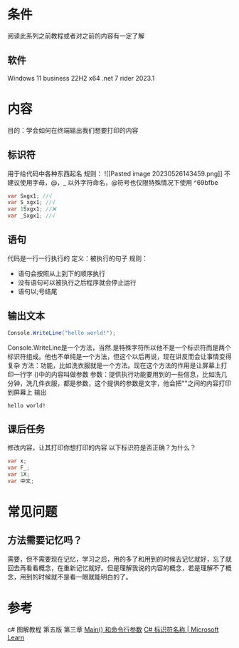 # 条件
阅读此系列之前教程或者对之前的内容有一定了解
## 软件
Windows 11 business 22H2 x64
.net 7
rider 2023.1
# 内容
目的：学会如何在终端输出我们想要打印的内容
## 标识符
用于给代码中各种东西起名
规则：
![[Pasted image 20230526143459.png]]
不建议使用字母，@，_ 以外字符命名，@符号也仅限特殊情况下使用 ^69bfbe
```C#
var Sxgx1; //√
var S_xgx1; //√
var 1Sxgx1; //❌
var _Sxgx1; //√
```
## 语句
代码是一行一行执行的
定义：被执行的句子
规则：
- 语句会按照从上到下的顺序执行
- 没有语句可以被执行之后程序就会停止运行
- 语句以;号结尾

## 输出文本
```C#
Console.WriteLine("hello world!");
```
Console.WriteLine是一个方法，当然.是特殊字符所以他不是一个标识符而是两个标识符组成。他也不单纯是一个方法，但这个以后再说，现在讲反而会让事情变得复杂
方法：功能，比如洗衣服就是一个方法。现在这个方法的作用是让屏幕上打印一行字
()中的内容叫做参数
参数：提供执行功能要用到的一些信息，比如洗几分钟，洗几件衣服，都是参数，这个提供的参数是文字，他会把""之间的内容打印到屏幕上
输出
```
hello world!
```
## 课后任务
修改内容，让其打印你想打印的内容
以下标识符是否正确？为什么？
```C#
var x;
var F_;
var 1X;
var 中文;
```
# 常见问题
## 方法需要记忆吗？
需要，但不需要现在记忆，学习之后，用的多了和用到的时候去记忆就好，忘了就回去再看看概念，在重新记忆就好。但是理解我说的内容的概念，若是理解不了概念，用到的时候就不是看一眼就能明白的了。
# 参考
c# 图解教程 第五版 第三章
[Main() 和命令行参数](https://learn.microsoft.com/zh-cn/dotnet/csharp/fundamentals/program-structure/main-command-line)
[C# 标识符名称 | Microsoft Learn](https://learn.microsoft.com/zh-cn/dotnet/csharp/fundamentals/coding-style/identifier-names)